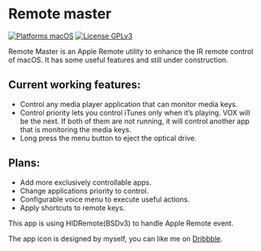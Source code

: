 # Remote master

[![Platforms macOS](https://img.shields.io/badge/Platforms-macOS-purple.svg?style=flat)](http://www.apple.com/macos/)
[![License GPLv3](https://img.shields.io/badge/License-GPLv3-blue.svg?style=flat)](https://www.gnu.org/licenses/gpl-3.0.html)

Remote Master is an Apple Remote utility to enhance the IR remote control of macOS. It has some useful features and still under construction. 

## Current working features:

- Control any media player application that can monitor media keys.
- Control priority lets you control iTunes only when it’s playing. VOX will be the next. If both of them are not running, it will control another app that is monitoring the media keys.
- Long press the menu button to eject the optical drive.

## Plans:

- Add more exclusively controllable apps.
- Change applications priority to control.
- Configurable voice menu to execute useful actions.
- Apply shortcuts to remote keys.


This app is using HIDRemote(BSDv3) to handle Apple Remote event.

The app icon is designed by myself, you can like me on [Dribbble](https://dribbble.com/shots/14594252-Remote-Icon).
